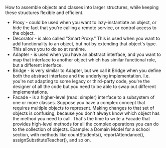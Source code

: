 ﻿How to assemble objects and classes into larger structures, while keeping these structures flexible and efficient.

* Proxy - could be used when you want to lazy-instantiate an object, or hide the fact that you're calling a remote service, or control access to the object.
* Decorator - is also called "Smart Proxy." This is used when you want to add functionality to an object, but not by extending that object's type. This allows you to do so at runtime.
* Adapter - is used when you have an abstract interface, and you want to map that interface to another object which has similar functional role, but a different interface.
* Bridge - is very similar to Adapter, but we call it Bridge when you define both the abstract interface and the underlying implementation. I.e. you're not adapting to some legacy or third-party code, you're the designer of all the code but you need to be able to swap out different implementations.
* Facade - is a higher-level (read: simpler) interface to a subsystem of one or more classes. Suppose you have a complex concept that requires multiple objects to represent. Making changes to that set of objects is confusing, because you don't always know which object has the method you need to call. That's the time to write a Facade that provides high-level methods for all the complex operations you can do to the collection of objects. Example: a Domain Model for a school section, with methods like countStudents(), reportAttendance(), assignSubstituteTeacher(), and so on.



